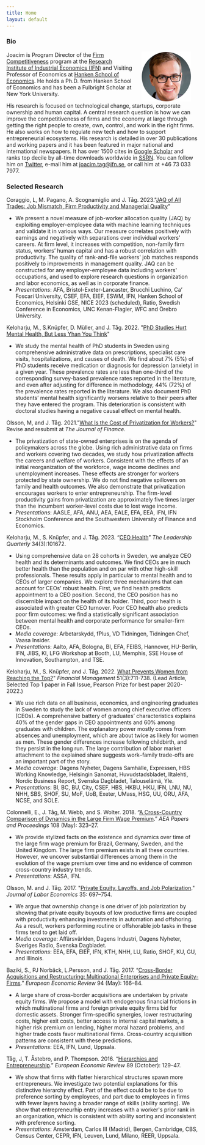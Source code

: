 ```yaml
---
title: Home
layout: default
---
```


### Bio
<img src="/assets/pictures/joacim_round.jpg" align="right" hspace="20">Joacim is Program Director of the [Firm Competitiveness](https://www.ifn.se/en/research-programs/firm-competitiveness/) program at the [Research Institute of Industrial Economics (IFN)](https://www.ifn.se/en/) and Visiting Professor of Economics at [Hanken School of Economics](https://www.hanken.fi). He holds a Ph.D. from Hanken School of Economics and has been a Fulbright Scholar at New York University.

His research is focused on technological change, startups, corporate ownership and human capital. A central research question is how we can improve the competitiveness of firms and the economy at large through getting the right people to create, own, control, and work in the right firms. He also works on how to regulate new tech and how to support entrepreneurial ecosystems. His research is detailed in over 30 publications and working papers and it has been featured in major national and international newspapers. It has over 1500 cites in [Google Scholar](http://scholar.google.com/citations?user=Q0dCshQAAAAJ&amp;hl=en) and ranks top decile by all-time downloads worldwide in [SSRN](https://papers.ssrn.com/sol3/cf_dev/AbsByAuth.cfm?per_id=397712). You can follow him on [Twitter](https://twitter.com/joacimtag), e-mail him at [joacim.tag@ifn.se](mailto:joacim.tag@ifn.se), or call him at +46 73 033 7977.

### Selected Research

Coraggio, L, M. Pagano, A. Scognamiglio and J. Tåg. 2023."[JAQ of All Trades: Job Mismatch, Firm Productivity and Managerial Quality](https://papers.ssrn.com/sol3/papers.cfm?abstract_id=4069721)" 
* We present a novel measure of job-worker allocation quality (JAQ) by exploiting employer-employee data with machine learning techniques and validate it in various ways. Our measure correlates positively with earnings and negatively with separations over individual workers' careers. At firm level, it increases with competition, non-family firm status, workers’ human capital and has a robust correlation with productivity. The quality of rank-and-file workers' job matches responds positively to improvements in management quality. JAQ can be constructed for any employer-employee data including workers' occupations, and used to explore research questions in organization and labor economics, as well as in corporate finance. 
* <em>Presentations</em>: AFA, Bristol-Exeter-Lancaster, Brucchi Luchino, Ca’ Foscari University, CSEF, EFA, EIEF, ESWM, IFN, Hanken School of Economics, Helsinki GSE, NICE 2023 (scheduled), Ratio, Swedish Conference in Economics, UNC Kenan-Flagler, WFC and Örebro University.

Keloharju, M., S.Knüpfer, D. Müller, and J. Tåg. 2022. "[PhD Studies Hurt Mental Health, But Less Yhan You Think](https://papers.ssrn.com/sol3/papers.cfm?abstract_id=4190289)"
* We study the mental health of PhD students in Sweden using comprehensive administrative data on prescriptions, specialist care visits, hospitalizations, and causes of death. We find about 7% (5%) of PhD students receive medication or diagnosis for depression (anxiety) in a given year. These prevalence rates are less than one-third of the corresponding survey-based prevalence rates reported in the literature, and even after adjusting for difference in methodology, 44% (72%) of the prevalence rates reported in the literature. We also document PhD students’ mental health significantly worsens relative to their peers after they have entered the program. This deterioration is consistent with doctoral studies having a negative causal effect on mental health. 

Olsson, M, and J. Tåg. 2021."[What Is the Cost of Privatization for Workers?](https://doi.org/10.2139/ssrn.3134462)" Revise and resubmit at *The Journal of Finance*. 
* The privatization of state-owned enterprises is on the agenda of policymakers across the globe. Using rich administrative data on firms and workers covering two decades, we study how privatization affects the careers and welfare of workers. Consistent with the effects of an initial reorganization of the workforce, wage income declines and unemployment increases. These effects are stronger for workers protected by state ownership. We do not find negative spillovers on family and health outcomes. We also demonstrate that privatization encourages workers to enter entrepreneurship. The firm-level productivity gains from privatization are approximately five times larger than the incumbent worker-level costs due to lost wage income.
* <em>Presentations</em>: AASLE, AFA, ANU, AEA, EALE, EFA, EEA, IFN, IFN Stockholm Conference and the Southwestern University of Finance and Economics.

Keloharju, M., S. Knüpfer, and J. Tåg. 2023. “[CEO Health](https://doi.org/10.1016/j.leaqua.2022.101672)” *The Leadership Quarterly* 34(3):101672.
* Using comprehensive data on 28 cohorts in Sweden, we analyze CEO health and its determinants and outcomes. We find CEOs are in much better health than the population and on par with other high-skill professionals. These results apply in particular to mental health and to CEOs of larger companies. We explore three mechanisms that can account for CEOs’ robust health. First, we find health predicts appointment to a CEO position. Second, the CEO position has no discernible impact on the health of its holder. Third, poor health is associated with greater CEO turnover. Poor CEO health also predicts poor firm outcomes: we find a statistically significant association between mental health and corporate performance for smaller-firm CEOs.
* <em>Media coverage</em>: Arbetarskydd, fPlus, VD Tidningen, Tidningen Chef, Vaasa Insider. 
* <em>Presentations</em>: Aalto, AFA, Bologna, BI, EFA, FEIBS, Hannover, HU-Berlin, IFN, JIBS, KI, LFG Workshop at Booth, LU, Memphis, SSE House of Innovation, Southampton, and TSE.

Keloharju, M., S. Knüpfer, and J. Tåg. 2022. [What Prevents Women from Reaching the Top?](https://doi.org/10.1111/fima.12390)" *Financial Management* 51(3):711-738. (Lead Article, Selected Top 1 paper in Fall Issue, Pearson Prize for best paper 2020-2022.)
* We use rich data on all business, economics, and engineering graduates in Sweden to study the lack of women among chief executive officers (CEOs). A comprehensive battery of graduates’ characteristics explains 40% of the gender gaps in CEO appointments and 60% among graduates with children. The explanatory power mostly comes from absences and unemployment, which are about twice as likely for women as men. These gender differences increase following childbirth, and they persist in the long run. The large contribution of labor market attachment to the explained share suggests work–family trade-offs are an important part of the story.
* <em>Media coverage</em>: Dagens Nyheter, Dagens Samhälle, Expressen, HBS Working Knowledge, Helsingin Sanomat, Huvudstadsbladet, Iltalehti, Nordic Business Report, Svenska Dagbladet, Talouselämä, Yle.
* <em>Presentations</em>: BI, BC, BU, City, CSEF, HBS, HKBU, HKU, IFN, LNU, NU, NHH, SBS, SHOF, SU, MoF, UoB, Exeter, UMass, HSG, UU, ORU, AFA, NCSE, and SOLE.

Colonnelli, E., J. Tåg, M. Webb, and S. Wolter. 2018. “[A Cross-Country Comparison of Dynamics in the Large Firm Wage Premium](https://doi.org/10.1257/pandp.20181067).” *AEA Papers and Proceedings* 108 (May): 323–27.
* We provide stylized facts on the existence and dynamics over time of the large firm wage premium for Brazil, Germany, Sweden, and the United Kingdom. The large firm premium exists in all these countries. However, we uncover substantial differences among them in the evolution of the wage premium over time and no evidence of common cross-country industry trends.
* <em>Presentations</em>: ASSA, IFN.

Olsson, M. and J. Tåg. 2017. "[Private Equity, Layoffs, and Job Polarization](https://doi.org/10.1086/690712)." <em>Journal of Labor Economics</em> 35: 697–754.
* We argue that ownership change is one driver of job polarization by showing that private equity buyouts of low productive firms are coupled with productivity enhancing investments in automation and offshoring. As a result, workers performing routine or offshorable job tasks in these firms tend to get laid off. 
* <em>Media coverage</em>: Affärsvärlden, Dagens Industri, Dagens Nyheter, Sveriges Radio, Svenska Dagbladet.
* <em>Presentations</em>: EEA, EFA, EIEF, IFN, KTH, NHH, LU, Ratio, SHOF, KU, GU, and Illinois.

Baziki, S., PJ Norbäck, L.Persson, and J. Tåg. 2017. “[Cross-Border Acquisitions and Restructuring: Multinational Enterprises and Private Equity-Firms](https://doi.org/10.1016/j.euroecorev.2017.02.012).” *European Economic Review* 94 (May): 166–84.
* A large share of cross-border acquisitions are undertaken by private equity firms. We propose a model with endogenous financial frictions in which multinational firms and foreign private equity firms bid for domestic assets. Stronger firm-specific synergies, lower restructuring costs, higher exit costs, better access to internal capital markets, a higher risk premium on lending, higher moral hazard problems, and higher trade costs favor multinational firms. Cross-country acquisition patterns are consistent with these predictions.
* <em>Presentations</em>: EEA, IFN, Lund, Uppsala.

Tåg, J, T. Åstebro, and P. Thompson. 2016. “[Hierarchies and Entrepreneurship](https://doi.org/10.1016/j.euroecorev.2016.06.007).” *European Economic Review* 89 (October): 129–47.
* We show that firms with flatter hierarchical structures spawn more entrepreneurs. We investigate two potential explanations for this distinctive hierarchy effect. Part of the effect could be to be due to preference sorting by employees, and part due to employees in firms with fewer layers having a broader range of skills (ability sorting). We show that entrepreneurhip entry increases with a worker's prior rank in an organization, which is consistent with ability sorting and inconsistent with preference sorting.
* <em>Presentations</em>: Amsterdam, Carlos III (Madrid), Bergen, Cambridge, CBS, Census Center, CEPR, IFN, Leuven, Lund, Milano, REER, Uppsala.

